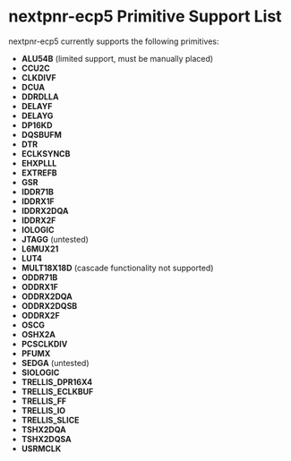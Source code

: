 # nextpnr-ecp5 Primitive Support List

nextpnr-ecp5 currently supports the following primitives:
 
 - **ALU54B** (limited support, must be manually placed)
 - **CCU2C**
 - **CLKDIVF**
 - **DCUA**
 - **DDRDLLA**
 - **DELAYF**
 - **DELAYG**
 - **DP16KD**
 - **DQSBUFM**
 - **DTR**
 - **ECLKSYNCB**
 - **EHXPLLL**
 - **EXTREFB**
 - **GSR**
 - **IDDR71B**
 - **IDDRX1F**
 - **IDDRX2DQA**
 - **IDDRX2F**
 - **IOLOGIC**
 - **JTAGG** (untested)
 - **L6MUX21**
 - **LUT4**
 - **MULT18X18D** (cascade functionality not supported)
 - **ODDR71B**
 - **ODDRX1F**
 - **ODDRX2DQA**
 - **ODDRX2DQSB**
 - **ODDRX2F**
 - **OSCG**
 - **OSHX2A**
 - **PCSCLKDIV**
 - **PFUMX**
 - **SEDGA** (untested)
 - **SIOLOGIC**
 - **TRELLIS_DPR16X4**
 - **TRELLIS_ECLKBUF**
 - **TRELLIS_FF**
 - **TRELLIS_IO**
 - **TRELLIS_SLICE**
 - **TSHX2DQA**
 - **TSHX2DQSA**
 - **USRMCLK**

